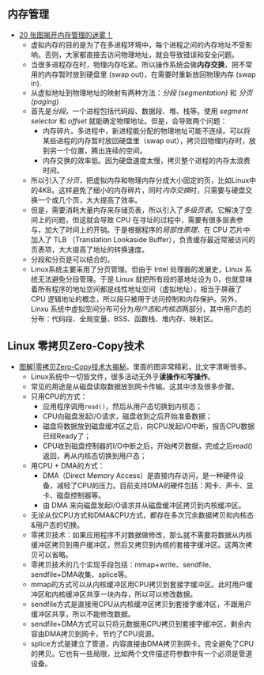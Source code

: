 
## 内存管理
* [20 张图揭开内存管理的迷雾！](https://mp.weixin.qq.com/s/4FF5uH0YVTAM9-llKTAWKA)
  * 虚拟内存的目的是为了在多进程环境中，每个进程之间的内存地址不受影响。否则，大家都直接去访问物理地址，就会导致错误和安全问题。
  * 当很多进程存在时，物理内存吃紧。所以操作系统会做**内存交换**，把不常用的内存暂时放到硬盘里 (swap out)，在需要时重新放回物理内存 (swap in).
  * 从虚拟地址到物理地址的映射有两种方法：*分段 (segmentation)* 和 *分页 (paging)*
  * 首先是*分段*，一个进程包括代码段、数据段、堆、栈等。使用 *segment selector* 和 *offset* 就能确定物理地址。但是，会导致两个问题：
    * 内存碎片。多进程中，新进程能分配的物理地址可能不连续。可以将某些进程的内存暂时放回硬盘里（swap out），拷贝回物理内存时，放到另一个位置，腾出连续的空间。
    * 内存交换的效率低。因为硬盘速度太慢，拷贝整个进程的内存太浪费时间。
  * 所以引入了*分页*，把虚拟内存和物理内存分成大小固定的页，比如Linux中的4KB。这样避免了细小的内存碎片，同时*内存交换*时，只需要与硬盘交换一个或几个页，大大提高了效率。
  * 但是，需要消耗大量内存来存储页表，所以引入了*多级页表*。它解决了空间上的问题，但这就会导致 CPU 在寻址的过程中，需要有很多层表参与，加大了时间上的开销。于是根据程序的*局部性原理*，在 CPU 芯片中加入了 TLB （Translation Lookaside Buffer），负责缓存最近常被访问的页表项，大大提高了地址的转换速度。
  * 分段和分页是可以结合的。
  * Linux系统主要采用了分页管理。但由于 Intel 处理器的发展史，Linux 系统无法避免分段管理。于是 Linux 就把所有段的基地址设为 0，也就意味着所有程序的地址空间都是线性地址空间（虚拟地址），相当于屏蔽了 CPU 逻辑地址的概念，所以段只被用于访问控制和内存保护。另外，Linxu 系统中虚拟空间分布可分为*用户态*和*内核态*两部分，其中用户态的分布：代码段、全局变量、BSS、函数栈、堆内存、映射区。

## Linux 零拷贝Zero-Copy技术
* [图解|零拷贝Zero-Copy技术大揭秘](https://mp.weixin.qq.com/s?__biz=MzI1MzYzMTI2Ng==&mid=2247485381&idx=1&sn=b2a702abc8e82f6e3b73952db1b6c5a4&chksm=e9d0c988dea7409e5c2188cfbaa207cd255f6156ac12d40e44f2d5ef160ae0beb835f9586ba6&scene=132#wechat_redirect)。里面的图非常精彩，比文字清晰很多。
  * Linux系统中一切皆文件，很多活动无外乎**读操作**和**写操作**。
  * 常见的用途是从磁盘读取数据放到网卡传输。这其中涉及很多步骤。
  * 只用CPU的方式：
    * 应用程序调用`read()`，然后从用户态切换到内核态；
    * CPU向磁盘发起I/O请求，磁盘收到之后开始准备数据；
    * 磁盘将数据放到磁盘缓冲区之后，向CPU发起I/O中断，报告CPU数据已经Ready了；
    * CPU收到磁盘控制器的I/O中断之后，开始拷贝数据，完成之后read()返回，再从内核态切换到用户态；
  * 用CPU + DMA的方式：
    * DMA（Direct Memory Access）是直接内存访问，是一种硬件设备，减轻了CPU的压力。目前支持DMA的硬件包括：网卡、声卡、显卡、磁盘控制器等。
    * 由 DMA 来向磁盘发起I/O请求并从磁盘缓冲区拷贝到内核缓冲区。
  * 无论从仅CPU方式和DMA&CPU方式，都存在多次冗余数据拷贝和内核态&用户态的切换。
  * 零拷贝技术：如果应用程序不对数据做修改，那么就不需要将数据从内核缓冲区拷贝到用户缓冲区，然后又拷贝到内核的套接字缓冲区。这两次拷贝可以省略。
  * 零拷贝技术的几个实现手段包括：mmap+write、sendfile、sendfile+DMA收集、splice等。
  * mmap的方式可以从内核缓冲区用CPU拷贝到套接字缓冲区。此时用户缓冲区和内核缓冲区共享一块内存，所以可以修改数据。
  * sendfile方式是直接用CPU从内核缓冲区拷贝到套接字缓冲区，不跟用户缓冲区共享，所以不能修改数据。
  * sendfile+DMA方式可以只将元数据用CPU拷贝到套接字缓冲区，剩余内容由DMA拷贝到网卡，节约了CPU资源。
  * splice方式是建立了管道，内容直接由DMA拷贝到网卡。完全避免了CPU的拷贝。它也有一些局限，比如两个文件描述符参数中有一个必须是管道设备。